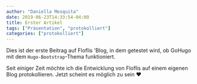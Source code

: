 ```yaml
---
author: "Daniella Mesquita"
date: 2019-06-23T14:33:54-04:00
title: Erster Artikel
tags: ["Präsentation", "protokolliert"]
categories: ["protokolliert"]
---
```


Dies ist der erste Beitrag auf Floflis 'Blog, in dem getestet wird, ob GoHugo mit dem `Hugo-Bootstrap`-Thema funktioniert.

Seit einiger Zeit möchte ich die Entwicklung von Floflis auf einem eigenen Blog protokollieren. Jetzt scheint es möglich zu sein ❤
